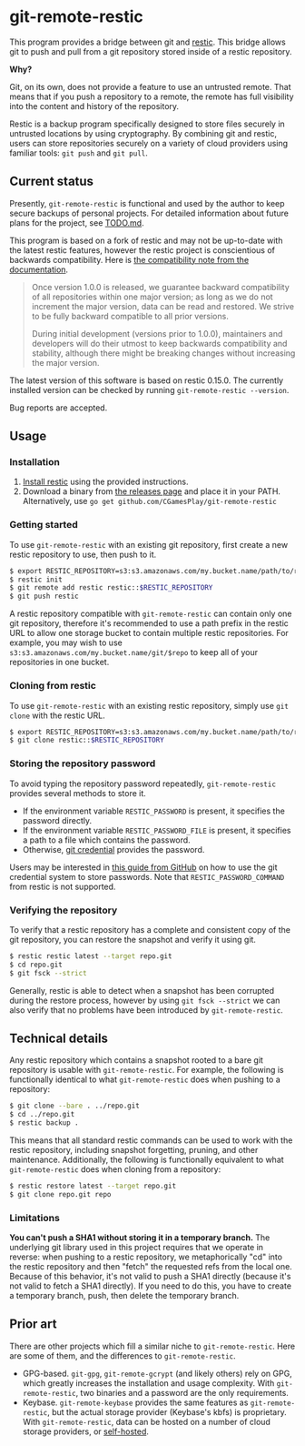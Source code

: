 # git-remote-restic

This program provides a bridge between git and [restic](https://restic.net). This bridge allows git to push and pull from a git repository stored inside of a restic repository.

**Why?**

Git, on its own, does not provide a feature to use an untrusted remote. That means that if you push a repository to a remote, the remote has full visibility into the content and history of the repository.

Restic is a backup program specifically designed to store files securely in untrusted locations by using cryptography. By combining git and restic, users can store repositories securely on a variety of cloud providers using familiar tools: `git push` and `git pull`.

## Current status

Presently, `git-remote-restic` is functional and used by the author to keep secure backups of personal projects. For detailed information about future plans for the project, see [TODO.md](TODO.md).

This program is based on a fork of restic and may not be up-to-date with the latest restic features, however the restic project is conscientious of backwards compatibility. Here is [the compatibility note from the documentation](https://restic.net/#compatibility).

> Once version 1.0.0 is released, we guarantee backward compatibility of all repositories within one major version; as long as we do not increment the major version, data can be read and restored. We strive to be fully backward compatible to all prior versions.
>
> During initial development (versions prior to 1.0.0), maintainers and developers will do their utmost to keep backwards compatibility and stability, although there might be breaking changes without increasing the major version.

The latest version of this software is based on restic 0.15.0. The currently installed version can be checked by running `git-remote-restic --version`.

Bug reports are accepted.

## Usage

### Installation

1. [Install restic](https://restic.net/#installation) using the provided instructions.
2. Download a binary from [the releases page](https://github.com/CGamesPlay/git-remote-restic/releases) and place it in your PATH.
   Alternatively, use `go get github.com/CGamesPlay/git-remote-restic`

### Getting started

To use `git-remote-restic` with an existing git repository, first create a new restic repository to use, then push to it.

```bash
$ export RESTIC_REPOSITORY=s3:s3.amazonaws.com/my.bucket.name/path/to/repository
$ restic init
$ git remote add restic restic::$RESTIC_REPOSITORY
$ git push restic
```

A restic repository compatible with `git-remote-restic` can contain only one git repository, therefore it's recommended to use a path prefix in the restic URL to allow one storage bucket to contain multiple restic repositories. For example, you may wish to use `s3:s3.amazonaws.com/my.bucket.name/git/$repo` to keep all of your repositories in one bucket.

### Cloning from restic

To use `git-remote-restic` with an existing restic repository, simply use `git clone` with the restic URL.

```bash
$ export RESTIC_REPOSITORY=s3:s3.amazonaws.com/my.bucket.name/path/to/repository
$ git clone restic::$RESTIC_REPOSITORY
```

### Storing the repository password

To avoid typing the repository password repeatedly, `git-remote-restic` provides several methods to store it.

- If the environment variable `RESTIC_PASSWORD` is present, it specifies the password directly.
- If the environment variable `RESTIC_PASSWORD_FILE` is present, it specifies a path to a file which contains the password.
- Otherwise, [git credential](https://git-scm.com/docs/gitcredentials) provides the password.

Users may be interested in [this guide from GitHub](https://docs.github.com/en/github/using-git/caching-your-github-credentials-in-git) on how to use the git credential system to store passwords. Note that `RESTIC_PASSWORD_COMMAND` from restic is not supported.

### Verifying the repository

To verify that a restic repository has a complete and consistent copy of the git repository, you can restore the snapshot and verify it using git.

```bash
$ restic restic latest --target repo.git
$ cd repo.git
$ git fsck --strict
```

Generally, restic is able to detect when a snapshot has been corrupted during the restore process, however by using `git fsck --strict` we can also verify that no problems have been introduced by `git-remote-restic`.

## Technical details

Any restic repository which contains a snapshot rooted to a bare git repository is usable with `git-remote-restic`. For example, the following is functionally identical to what `git-remote-restic` does when pushing to a repository:

```bash
$ git clone --bare . ../repo.git
$ cd ../repo.git
$ restic backup .
```

This means that all standard restic commands can be used to work with the restic repository, including snapshot forgetting, pruning, and other maintenance. Additionally, the following is functionally equivalent to what `git-remote-restic` does when cloning from a repository:

```bash
$ restic restore latest --target repo.git
$ git clone repo.git repo
```

### Limitations

**You can't push a SHA1 without storing it in a temporary branch.** The underlying git library used in this project requires that we operate in reverse: when pushing to a restic repository, we metaphorically "cd" into the restic repository and then "fetch" the requested refs from the local one. Because of this behavior, it's not valid to push a SHA1 directly (because it's not valid to fetch a SHA1 directly). If you need to do this, you have to create a temporary branch, push, then delete the temporary branch.

## Prior art

There are other projects which fill a similar niche to `git-remote-restic`. Here are some of them, and the differences to `git-remote-restic`.

- GPG-based. `git-gpg`, `git-remote-gcrypt` (and likely others) rely on GPG, which greatly increases the installation and usage complexity. With `git-remote-restic`, two binaries and a password are the only requirements.
- Keybase. `git-remote-keybase` provides the same features as `git-remote-restic`, but the actual storage provider (Keybase's kbfs) is proprietary. With `git-remote-restic`, data can be hosted on a number of cloud storage providers, or [self-hosted](https://github.com/restic/rest-server).
